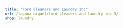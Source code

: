```yaml
---
title: "Ford Cleaners and Laundry Inc"
url: /laguna-niguel/ford-cleaners-and-laundry-inc-3/
shop: laundry
---
```

